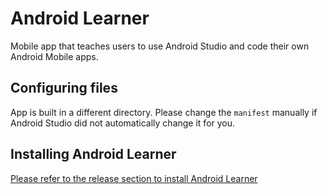 # Android Learner

Mobile app that teaches users to use Android Studio and code their own Android Mobile apps.

## Configuring files

App is built in a different directory. Please change the `manifest` manually if Android Studio 
did not automatically change it for you.

## Installing Android Learner

[Please refer to the release section to install Android Learner](https://github.com/sugarcontent/is3261-project/releases/tag/v0.1)
